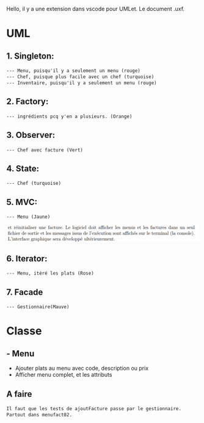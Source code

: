 Hello, il y a une extension dans vscode pour UMLet. Le document .uxf.

# UML
## 1. Singleton:
    --- Menu, puisqu'il y a seulement un menu (rouge)
    --- Chef, puisque plus facile avec un chef (turquoise)
    --- Inventaire, puisqu'il y a seulement un menu (rouge)
## 2. Factory:
    --- ingrédients pcq y'en a plusieurs. (Orange)
## 3. Observer:
    --- Chef avec facture (Vert)
## 4. State:
    --- Chef (turquoise)
## 5. MVC:
    --- Menu (Jaune)
![alt text](./image.png)
## 6. Iterator:
    --- Menu, itéré les plats (Rose)
## 7. Facade
    --- Gestionnaire(Mauve)

# Classe
## - Menu
- Ajouter plats au menu avec code, description ou prix
- Afficher menu complet, et les attributs


## A faire
    Il faut que les tests de ajoutFacture passe par le gestionnaire. Partout dans menufact02.